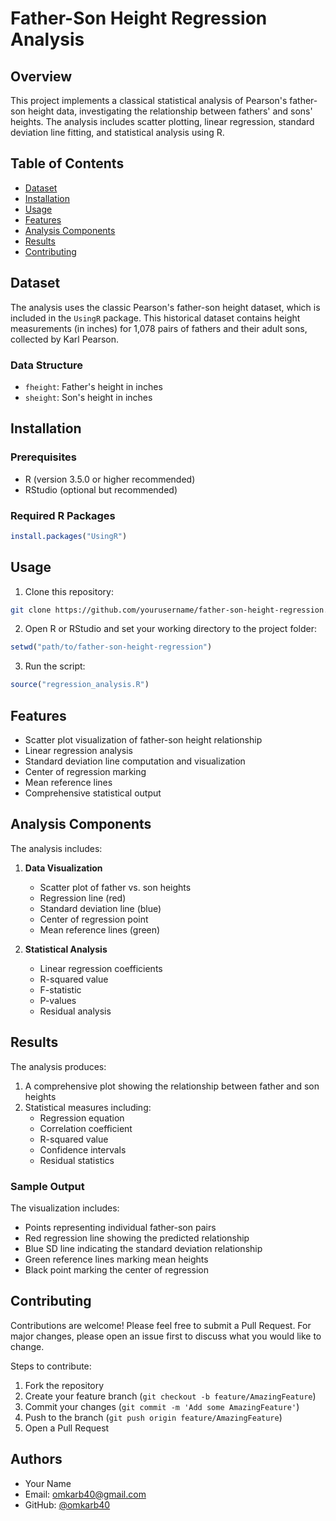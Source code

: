 # Father-Son Height Regression Analysis

## Overview
This project implements a classical statistical analysis of Pearson's father-son height data, investigating the relationship between fathers' and sons' heights. The analysis includes scatter plotting, linear regression, standard deviation line fitting, and statistical analysis using R.

## Table of Contents
- [Dataset](#dataset)
- [Installation](#installation)
- [Usage](#usage)
- [Features](#features)
- [Analysis Components](#analysis-components)
- [Results](#results)
- [Contributing](#contributing)

## Dataset
The analysis uses the classic Pearson's father-son height dataset, which is included in the `UsingR` package. This historical dataset contains height measurements (in inches) for 1,078 pairs of fathers and their adult sons, collected by Karl Pearson.

### Data Structure
- `fheight`: Father's height in inches
- `sheight`: Son's height in inches

## Installation

### Prerequisites
- R (version 3.5.0 or higher recommended)
- RStudio (optional but recommended)

### Required R Packages
```R
install.packages("UsingR")
```

## Usage
1. Clone this repository:
```bash
git clone https://github.com/yourusername/father-son-height-regression.git
```

2. Open R or RStudio and set your working directory to the project folder:
```R
setwd("path/to/father-son-height-regression")
```

3. Run the script:
```R
source("regression_analysis.R")
```

## Features
- Scatter plot visualization of father-son height relationship
- Linear regression analysis
- Standard deviation line computation and visualization
- Center of regression marking
- Mean reference lines
- Comprehensive statistical output

## Analysis Components
The analysis includes:
1. **Data Visualization**
   - Scatter plot of father vs. son heights
   - Regression line (red)
   - Standard deviation line (blue)
   - Center of regression point
   - Mean reference lines (green)

2. **Statistical Analysis**
   - Linear regression coefficients
   - R-squared value
   - F-statistic
   - P-values
   - Residual analysis

## Results
The analysis produces:
1. A comprehensive plot showing the relationship between father and son heights
2. Statistical measures including:
   - Regression equation
   - Correlation coefficient
   - R-squared value
   - Confidence intervals
   - Residual statistics

### Sample Output
The visualization includes:
- Points representing individual father-son pairs
- Red regression line showing the predicted relationship
- Blue SD line indicating the standard deviation relationship
- Green reference lines marking mean heights
- Black point marking the center of regression

## Contributing
Contributions are welcome! Please feel free to submit a Pull Request. For major changes, please open an issue first to discuss what you would like to change.

Steps to contribute:
1. Fork the repository
2. Create your feature branch (`git checkout -b feature/AmazingFeature`)
3. Commit your changes (`git commit -m 'Add some AmazingFeature'`)
4. Push to the branch (`git push origin feature/AmazingFeature`)
5. Open a Pull Request


## Authors
- Your Name
- Email: omkarb40@gmail.com
- GitHub: [@omkarb40](https://github.com/omkarb40)
